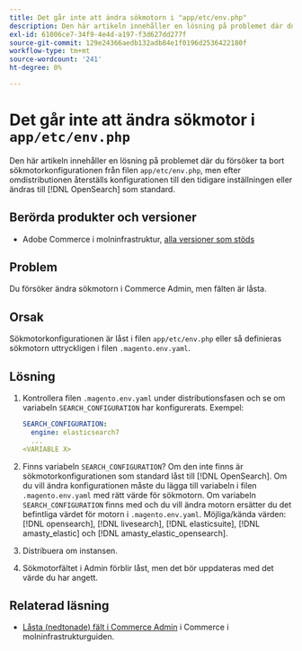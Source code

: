 ```yaml
---
title: Det går inte att ändra sökmotorn i "app/etc/env.php"
description: Den här artikeln innehåller en lösning på problemet där du försöker byta sökmotor i Commerce Admin, men fälten är låsta.
exl-id: 61006ce7-34f9-4e4d-a197-f3d627dd277f
source-git-commit: 129e24366aedb132adb84e1f0196d2536422180f
workflow-type: tm+mt
source-wordcount: '241'
ht-degree: 0%

---
```


# Det går inte att ändra sökmotor i `app/etc/env.php`

Den här artikeln innehåller en lösning på problemet där du försöker ta bort sökmotorkonfigurationen från filen `app/etc/env.php`, men efter omdistributionen återställs konfigurationen till den tidigare inställningen eller ändras till [!DNL OpenSearch] som standard.

## Berörda produkter och versioner

* Adobe Commerce i molninfrastruktur, [alla versioner som stöds](https://magento.com/sites/default/files/magento-software-lifecycle-policy.pdf)

## Problem

Du försöker ändra sökmotorn i Commerce Admin, men fälten är låsta.

## Orsak

Sökmotorkonfigurationen är låst i filen `app/etc/env.php` eller så definieras sökmotorn uttryckligen i filen `.magento.env.yaml`.

## Lösning

1. Kontrollera filen `.magento.env.yaml` under distributionsfasen och se om variabeln `SEARCH_CONFIGURATION` har konfigurerats. Exempel:

   ```yaml
   SEARCH_CONFIGURATION:
     engine: elasticsearch7
     ...
   <VARIABLE X>
   ```

1. Finns variabeln `SEARCH_CONFIGURATION`? Om den inte finns är sökmotorkonfigurationen som standard låst till [!DNL OpenSearch]. Om du vill ändra konfigurationen måste du lägga till variabeln i filen `.magento.env.yaml` med rätt värde för sökmotorn. Om variabeln `SEARCH_CONFIGURATION` finns med och du vill ändra motorn ersätter du det befintliga värdet för motorn i `.magento.env.yaml`. Möjliga/kända värden: [!DNL opensearch], [!DNL livesearch], [!DNL elasticsuite], [!DNL amasty_elastic] och [!DNL amasty_elastic_opensearch].
1. Distribuera om instansen.
1. Sökmotorfältet i Admin förblir låst, men det bör uppdateras med det värde du har angett.

## Relaterad läsning

* [Låsta (nedtonade) fält i Commerce Admin](https://experienceleague.adobe.com/en/docs/experience-cloud-kcs/kbarticles/ka-26879) i Commerce i molninfrastrukturguiden.
